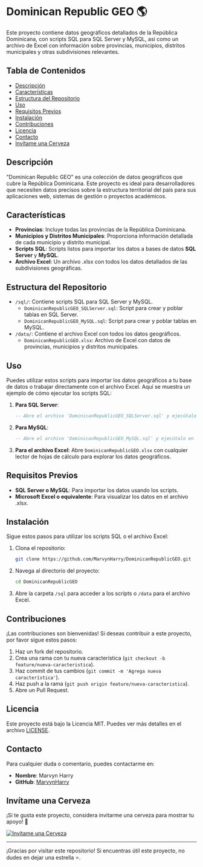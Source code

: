 # Dominican Republic GEO 🌎

Este proyecto contiene datos geográficos detallados de la República Dominicana, con scripts SQL para SQL Server y MySQL, así como un archivo de Excel con información sobre provincias, municipios, distritos municipales y otras subdivisiones relevantes.

## Tabla de Contenidos

- [Descripción](#descripción)
- [Características](#características)
- [Estructura del Repositorio](#estructura-del-repositorio)
- [Uso](#uso)
- [Requisitos Previos](#requisitos-previos)
- [Instalación](#instalación)
- [Contribuciones](#contribuciones)
- [Licencia](#licencia)
- [Contacto](#contacto)
- [Invítame una Cerveza](#invítame-una-cerveza)

## Descripción

"Dominican Republic GEO" es una colección de datos geográficos que cubre la República Dominicana. Este proyecto es ideal para desarrolladores que necesiten datos precisos sobre la estructura territorial del país para sus aplicaciones web, sistemas de gestión o proyectos académicos.

## Características

- **Provincias**: Incluye todas las provincias de la República Dominicana.
- **Municipios y Distritos Municipales**: Proporciona información detallada de cada municipio y distrito municipal.
- **Scripts SQL**: Scripts listos para importar los datos a bases de datos **SQL Server** y **MySQL**.
- **Archivo Excel**: Un archivo .xlsx con todos los datos detallados de las subdivisiones geográficas.

## Estructura del Repositorio

- `/sql/`: Contiene scripts SQL para SQL Server y MySQL.
  - `DominicanRepublicGEO_SQLServer.sql`: Script para crear y poblar tablas en SQL Server.
  - `DominicanRepublicGEO_MySQL.sql`: Script para crear y poblar tablas en MySQL.
- `/data/`: Contiene el archivo Excel con todos los datos geográficos.
  - `DominicanRepublicGEO.xlsx`: Archivo de Excel con datos de provincias, municipios y distritos municipales.
  
## Uso

Puedes utilizar estos scripts para importar los datos geográficos a tu base de datos o trabajar directamente con el archivo Excel. Aquí se muestra un ejemplo de cómo ejecutar los scripts SQL:

1. **Para SQL Server**:
    ```sql
    -- Abre el archivo 'DominicanRepublicGEO_SQLServer.sql' y ejecútalo en tu instancia de SQL Server.
    ```

2. **Para MySQL**:
    ```sql
    -- Abre el archivo 'DominicanRepublicGEO_MySQL.sql' y ejecútalo en tu instancia de MySQL.
    ```

3. **Para el archivo Excel**:
   Abre `DominicanRepublicGEO.xlsx` con cualquier lector de hojas de cálculo para explorar los datos geográficos.

## Requisitos Previos

- **SQL Server o MySQL**: Para importar los datos usando los scripts.
- **Microsoft Excel o equivalente**: Para visualizar los datos en el archivo .xlsx.

## Instalación

Sigue estos pasos para utilizar los scripts SQL o el archivo Excel:

1. Clona el repositorio:
    ```bash
    git clone https://github.com/MarvynHarry/DominicanRepublicGEO.git
    ```
2. Navega al directorio del proyecto:
    ```bash
    cd DominicanRepublicGEO
    ```
3. Abre la carpeta `/sql` para acceder a los scripts o `/data` para el archivo Excel.

## Contribuciones

¡Las contribuciones son bienvenidas! Si deseas contribuir a este proyecto, por favor sigue estos pasos:

1. Haz un fork del repositorio.
2. Crea una rama con tu nueva característica (`git checkout -b feature/nueva-caracteristica`).
3. Haz commit de tus cambios (`git commit -m 'Agrega nueva característica'`).
4. Haz push a la rama (`git push origin feature/nueva-caracteristica`).
5. Abre un Pull Request.

## Licencia

Este proyecto está bajo la Licencia MIT. Puedes ver más detalles en el archivo [LICENSE](LICENSE).

## Contacto

Para cualquier duda o comentario, puedes contactarme en:

- **Nombre**: Marvyn Harry
- **GitHub**: [MarvynHarry](https://github.com/MarvynHarry)
  
## Invítame una Cerveza

¡Si te gusta este proyecto, considera invitarme una cerveza para mostrar tu apoyo! 🍺

[![Invítame una Cerveza](https://img.shields.io/badge/Invítame%20una%20Cerveza-apoyo-brightgreen)](https://www.buymeacoffee.com/MarvynHarry)

---

¡Gracias por visitar este repositorio! Si encuentras útil este proyecto, no dudes en dejar una estrella ⭐.
